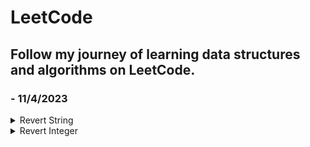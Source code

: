 # LeetCode
## Follow my journey of learning data structures and algorithms on LeetCode.
### - 11/4/2023
<details>
    <summary>Revert String</summary>
    - Approach 1:
    - Approach 2:
</details>
<details>
    <summary>Revert Integer</summary>
    - Approach 1:
    - Approach 2:
</details>
